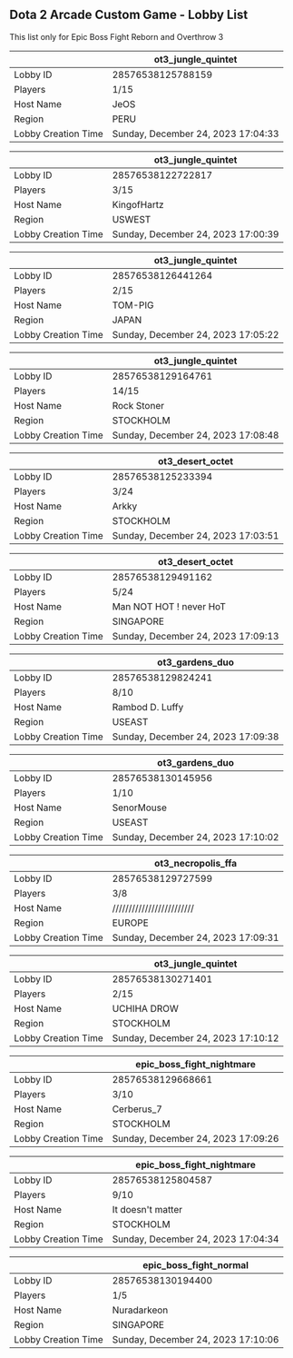 ## Dota 2 Arcade Custom Game - Lobby List

This list only for Epic Boss Fight Reborn and Overthrow 3

|  | ot3_jungle_quintet |
| ------ | ------ |
| Lobby ID | 28576538125788159 |
| Players | 1/15 |
| Host Name | JeOS |
| Region | PERU |
| Lobby Creation Time | Sunday, December 24, 2023 17:04:33 |


|  | ot3_jungle_quintet |
| ------ | ------ |
| Lobby ID | 28576538122722817 |
| Players | 3/15 |
| Host Name | KingofHartz |
| Region | USWEST |
| Lobby Creation Time | Sunday, December 24, 2023 17:00:39 |


|  | ot3_jungle_quintet |
| ------ | ------ |
| Lobby ID | 28576538126441264 |
| Players | 2/15 |
| Host Name | TOM-PIG |
| Region | JAPAN |
| Lobby Creation Time | Sunday, December 24, 2023 17:05:22 |


|  | ot3_jungle_quintet |
| ------ | ------ |
| Lobby ID | 28576538129164761 |
| Players | 14/15 |
| Host Name | Rock Stoner |
| Region | STOCKHOLM |
| Lobby Creation Time | Sunday, December 24, 2023 17:08:48 |


|  | ot3_desert_octet |
| ------ | ------ |
| Lobby ID | 28576538125233394 |
| Players | 3/24 |
| Host Name | Arkky |
| Region | STOCKHOLM |
| Lobby Creation Time | Sunday, December 24, 2023 17:03:51 |


|  | ot3_desert_octet |
| ------ | ------ |
| Lobby ID | 28576538129491162 |
| Players | 5/24 |
| Host Name | Man NOT HOT ! never HoT |
| Region | SINGAPORE |
| Lobby Creation Time | Sunday, December 24, 2023 17:09:13 |


|  | ot3_gardens_duo |
| ------ | ------ |
| Lobby ID | 28576538129824241 |
| Players | 8/10 |
| Host Name | Rambod D. Luffy |
| Region | USEAST |
| Lobby Creation Time | Sunday, December 24, 2023 17:09:38 |


|  | ot3_gardens_duo |
| ------ | ------ |
| Lobby ID | 28576538130145956 |
| Players | 1/10 |
| Host Name | SenorMouse |
| Region | USEAST |
| Lobby Creation Time | Sunday, December 24, 2023 17:10:02 |


|  | ot3_necropolis_ffa |
| ------ | ------ |
| Lobby ID | 28576538129727599 |
| Players | 3/8 |
| Host Name | ///////////////////////// |
| Region | EUROPE |
| Lobby Creation Time | Sunday, December 24, 2023 17:09:31 |


|  | ot3_jungle_quintet |
| ------ | ------ |
| Lobby ID | 28576538130271401 |
| Players | 2/15 |
| Host Name | UCHIHA DROW |
| Region | STOCKHOLM |
| Lobby Creation Time | Sunday, December 24, 2023 17:10:12 |


|  | epic_boss_fight_nightmare |
| ------ | ------ |
| Lobby ID | 28576538129668661 |
| Players | 3/10 |
| Host Name | Cerberus_7 |
| Region | STOCKHOLM |
| Lobby Creation Time | Sunday, December 24, 2023 17:09:26 |


|  | epic_boss_fight_nightmare |
| ------ | ------ |
| Lobby ID | 28576538125804587 |
| Players | 9/10 |
| Host Name | It doesn't matter |
| Region | STOCKHOLM |
| Lobby Creation Time | Sunday, December 24, 2023 17:04:34 |


|  | epic_boss_fight_normal |
| ------ | ------ |
| Lobby ID | 28576538130194400 |
| Players | 1/5 |
| Host Name | Nuradarkeon |
| Region | SINGAPORE |
| Lobby Creation Time | Sunday, December 24, 2023 17:10:06 |


